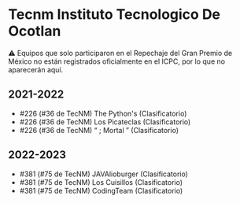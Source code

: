 # Tecnm Instituto Tecnologico De Ocotlan

:warning: Equipos que solo participaron en el Repechaje del Gran Premio de México no están registrados oficialmente en el ICPC, por lo que no aparecerán aquí.

## 2021-2022

- #226 (#36 de TecNM) The Python's (Clasificatorio)
- #226 (#36 de TecNM) Los Picateclas (Clasificatorio)
- #226 (#36 de TecNM) “ ; Mortal ” (Clasificatorio)

## 2022-2023

- #381 (#75 de TecNM) JAVAlioburger (Clasificatorio)
- #381 (#75 de TecNM) Los Cuisillos (Clasificatorio)
- #381 (#75 de TecNM) CodingTeam (Clasificatorio)


